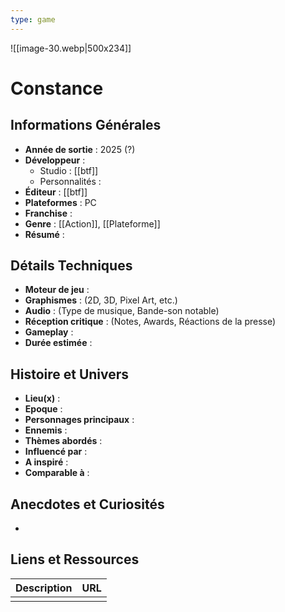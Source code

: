 ```yaml
---
type: game
---
```

![[image-30.webp|500x234]]
# Constance

## Informations Générales

- **Année de sortie** : 2025 (?)
- **Développeur** : 
	- Studio : [[btf]]
	- Personnalités : 
- **Éditeur** : [[btf]]
- **Plateformes** : PC
- **Franchise** : 
- **Genre** : [[Action]], [[Plateforme]]
- **Résumé** : 

## Détails Techniques
- **Moteur de jeu** : 
- **Graphismes** : (2D, 3D, Pixel Art, etc.)
- **Audio** : (Type de musique, Bande-son notable)
- **Réception critique** : (Notes, Awards, Réactions de la presse)
- **Gameplay** :
- **Durée estimée** : 

## Histoire et Univers
- **Lieu(x)** : 
- **Epoque** : 
- **Personnages principaux** : 
- **Ennemis** :
- **Thèmes abordés** : 
- **Influencé par** :
- **A inspiré** : 
- **Comparable à** :
## Anecdotes et Curiosités
- 
## Liens et Ressources

| Description | URL |
| ----------- | --- |
|             |     |
